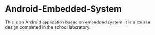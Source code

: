 # Android-Embedded-System
This is an Android application based on embedded system. It is a course design completed in the school laboratory.
